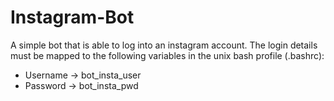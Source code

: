 # Instagram-Bot
A simple bot that is able to log into an instagram account. The login details must be mapped to the following variables in the unix bash profile (.bashrc):
<ul>
  <li>Username -> bot_insta_user</li>
  <li>Password -> bot_insta_pwd</li>
</ul>
